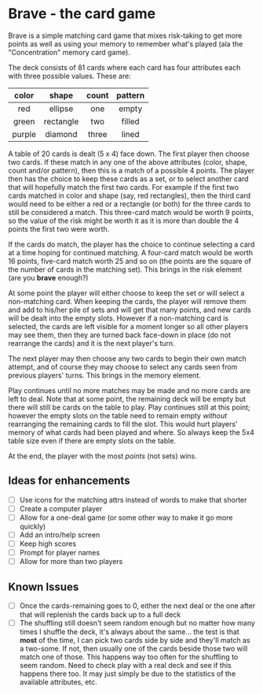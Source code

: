 # Brave - the card game

Brave is a simple matching card game that mixes risk-taking to get more points as well as using your memory to remember what's played (ala the "Concentration" memory card game).

The deck consists of 81 cards where each card has four attributes each with  three possible values. These are:

| color  | shape     | count | pattern |
| :---:  | :---:     | :---: | :---:   |
| red    | ellipse   | one   | empty   |
| green  | rectangle | two   | filled  |
| purple | diamond   | three | lined   |

A table of 20 cards is dealt (5 x 4) face down. The first player then choose two cards. If these match in any one of the above attributes (color, shape, count and/or pattern), then this is a match of a possible 4 points. The player then has the choice to keep these cards as a set, or to select another card that will hopefully match the first two cards. For example if the first two cards matched in color and shape (say, red rectangles), then the third card would need to be either a red or a rectangle (or both) for the three cards to still be considered a match. This three-card match would be worth 9 points, so the value of the risk might be worth it as it is more than double the 4 points the first two were worth.

If the cards do match, the player has the choice to continue selecting a card at a time hoping for continued matching. A four-card match would be worth 16 points, five-card match worth 25 and so on (the points are the square of the number of cards in the matching set). This brings in the risk element (are you **brave** enough?)

At some point the player will either choose to keep the set or will select a non-matching card. When keeping the cards, the player will remove them and add to his/her pile of sets and will get  that many points, and new cards will be dealt into the empty slots. However if a non-matching card is selected, the cards are left visible for a moment longer so all other players may see them, then they are turned back face-down in place (do not rearrange the cards) and it is the next player's turn.

The next player may then choose any two cards to begin their own match attempt, and of course they may choose to select any cards seen from previous players' turns. This brings in the memory element.

Play continues until no more matches may be made and no more cards are left to deal. Note that at some point, the remaining deck will be empty but there will still be cards on the table to play. Play continues still at this point; however the empty slots on the table need to remain empty *without* rearranging the remaining cards to fill the slot. This would hurt players' memory of what cards had been played and where. So always keep the 5x4 table size even if there are empty slots on the table.

At the end, the player with the most *points* (not sets) wins. 
 

## Ideas for enhancements
 - [ ] Use icons for the matching attrs instead of words to make that shorter
 - [ ] Create a computer player
 - [ ] Allow for a one-deal game (or some other way to make it go more quickly)
 - [ ] Add an intro/help screen
 - [ ] Keep high scores
 - [ ] Prompt for player names
 - [ ] Allow for more than two players

## Known Issues
 - [ ] Once the cards-remaining goes to 0, either the next deal or the one after that will replenish the cards back up to a full deck
 - [ ] The shuffling still doesn't seem random enough but no matter how many times I shuffle the deck, it's always about the same... the test is that **most** of the time, I can pick two cards side by side and they'll match as a two-some.  If not, then usually one of the cards beside those two will match one of those. This happens way too often for the shuffling to seem random. Need to check play with a real deck and see if this happens there too. It may just simply be due to the statistics of the available attributes, etc.
<!--stackedit_data:
eyJoaXN0b3J5IjpbLTU0MTQ3MzI2OSwxMjI5NDk5MTAzLC00Mj
I1OTAzODMsLTIwNDAxNTY2OTUsLTMxNzQ0ODQzOSwtMTkzMzc3
MTcwMV19
-->